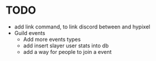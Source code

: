 # TODO
* add link command, to link discord between and hypixel
* Guild events
    * Add more events types
    * add insert slayer user stats into db
    * add a way for people to join a event
